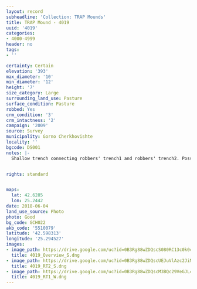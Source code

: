 ```yaml
---
layout: record
subheadline: 'Collection: TRAP Mounds'
title: TRAP Mound - 4019
uuid: '4019'
categories:
- 4000-4999
header: no
tags:
- ''

certainty: Certain
elevation: '393'
max_diameter: '10'
min_diameter: '12'
height: '7'
size_category: Large
surrounding_land_use: Pasture
surface_condition: Pasture
robbed: Yes
crm_condition: '3'
crm_intactness: '2'
campaign: '2009'
source: Survey
municipality: Gorno Cherkhovishte
locality: ''
bgcode: DS001
notes: |-
  Shallow trench connecting robbers' trench1 and robbers' trench2. Possibly ploughed over.


rights: standard


maps:
  lat: 42.6285
  lon: 25.2442
date: 2018-06-04
land_use_source: Photo
photo: Good
bg_code: GCH022
akb_code: '5510079'
latitude: '42.598313'
longitude: '25.294527'
images:
- image_path: https://drive.google.com/uc?id=0B3Rg88wZDQscS080RC13c0k0cVU
  title: 4019_Overview_S.dng
- image_path: https://drive.google.com/uc?id=0B3Rg88wZDQscUEJuVlAzc2JiMUk
  title: 4019_RT2_S.dng
- image_path: https://drive.google.com/uc?id=0B3Rg88wZDQscM3BQc29VeGJLc3M
  title: 4019_RT1_W.dng
---
```

